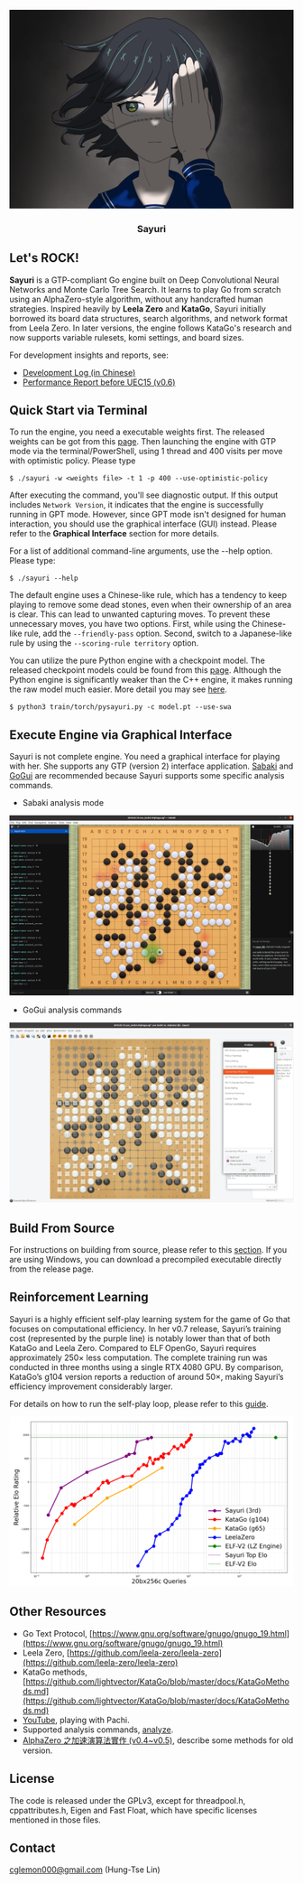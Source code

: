
<div id="sayuri-art" align="center">
    </br>
    <img src="./img/sayuri-art.PNG" alt="Sayuri Art" width="768"/>
    <h3>Sayuri</h3>
</div>

## Let's ROCK!

**Sayuri** is a GTP-compliant Go engine built on Deep Convolutional Neural Networks and Monte Carlo Tree Search. It learns to play Go from scratch using an AlphaZero-style algorithm, without any handcrafted human strategies. Inspired heavily by **Leela Zero** and **KataGo**, Sayuri initially borrowed its board data structures, search algorithms, and network format from Leela Zero. In later versions, the engine follows KataGo's research and now supports variable rulesets, komi settings, and board sizes.

For development insights and reports, see:
* [Development Log (in Chinese)](https://hackmd.io/@yrHb-fKBRoyrKDEKdPSDWg/BJgfay0Yc)
* [Performance Report before UEC15 (v0.6)](https://drive.google.com/file/d/1ATd_u-E-OnviczsDH8wVL0c3Q1NzUCKW/view?usp=share_link)


## Quick Start via Terminal

To run the engine, you need a executable weights first. The released weights can be got from this [page](./docs/MODEL.md). Then launching the engine with GTP mode via the terminal/PowerShell, using 1 thread and 400 visits per move with optimistic policy. Please type

    $ ./sayuri -w <weights file> -t 1 -p 400 --use-optimistic-policy


After executing the command, you'll see diagnostic output. If this output includes ```Network Version```, it indicates that the engine is successfully running in GPT mode. However, since GPT mode isn't designed for human interaction, you should use the graphical interface (GUI) instead. Please refer to the **Graphical Interface** section for more details.

For a list of additional command-line arguments, use the --help option. Please type:

    $ ./sayuri --help

The default engine uses a Chinese-like rule, which has a tendency to keep playing to remove some dead stones, even when their ownership of an area is clear. This can lead to unwanted capturing moves. To prevent these unnecessary moves, you have two options. First, while using the Chinese-like rule, add the ```--friendly-pass``` option. Second, switch to a Japanese-like rule by using the ```--scoring-rule territory``` option.

You can utilize the pure Python engine with a checkpoint model. The released checkpoint models could be found from this [page](./docs/MODEL.md). Although the Python engine is significantly weaker than the C++ engine, it makes running the raw model much easier. More detail you may see [here](./train/README.md).

    $ python3 train/torch/pysayuri.py -c model.pt --use-swa

## Execute Engine via Graphical Interface

Sayuri is not complete engine. You need a graphical interface for playing with her. She supports any GTP (version 2) interface application. [Sabaki](https://sabaki.yichuanshen.de/) and [GoGui](https://github.com/Remi-Coulom/gogui) are recommended because Sayuri supports some specific analysis commands.

* Sabaki analysis mode

![sabaki-sample01](./img/sabaki-sample01.png)

* GoGui analysis commands

![gogui-sample01](./img/gogui-sample01.png)

## Build From Source

For instructions on building from source, please refer to this [section](./docs/COMPILE.md). If you are using Windows, you can download a precompiled executable directly from the release page.

## Reinforcement Learning

Sayuri is a highly efficient self-play learning system for the game of Go that focuses on computational efficiency. In her v0.7 release, Sayuri’s training cost (represented by the purple line) is notably lower than that of both KataGo and Leela Zero. Compared to ELF OpenGo, Sayuri requires approximately 250× less computation. The complete training run was conducted in three months using a single RTX 4080 GPU. By comparison, KataGo’s g104 version reports a reduction of around 50×, making Sayuri’s efficiency improvement considerably larger.

For details on how to run the self-play loop, please refer to this [guide](./bash/README.md).

![sayuri-vs-kata](./img/sayurivskata-v7.png)

## Other Resources

* Go Text Protocol, [https://www.gnu.org/software/gnugo/gnugo_19.html](https://www.gnu.org/software/gnugo/gnugo_19.html)
* Leela Zero, [https://github.com/leela-zero/leela-zero](https://github.com/leela-zero/leela-zero)
* KataGo methods, [https://github.com/lightvector/KataGo/blob/master/docs/KataGoMethods.md](https://github.com/lightvector/KataGo/blob/master/docs/KataGoMethods.md)
* [YouTube](https://www.youtube.com/watch?v=82UclNrXGxg), playing with Pachi.
* Supported analysis commands, [analyze](./docs/ANALYZE.md).
* [AlphaZero 之加速演算法實作 (v0.4~v0.5)](https://hackmd.io/@yrHb-fKBRoyrKDEKdPSDWg/HJI9_p70i), describe some methods for old version.

## License

The code is released under the GPLv3, except for threadpool.h, cppattributes.h, Eigen and Fast Float, which have specific licenses mentioned in those files.

## Contact

cglemon000@gmail.com (Hung-Tse Lin)

